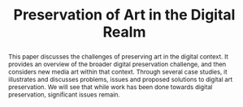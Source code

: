 ---
abstract: This paper discusses the challenges of preserving art in the digital context.
  It provides an overview of the broader digital preservation challenge, and then
  considers new media art within that context. Through several case studies, it illustrates
  and discusses problems, issues and proposed solutions to digital art preservation.
  We will see that while work has been done towards digital preservation, significant
  issues remain.
creators:
- Carpendale, Sheelagh
- Au Yeung, Tim
- Greenberg, Saul
date: null
document_url: https://services.phaidra.univie.ac.at/api/object/o:294099/download
grand_parent: iPRES
institutions: []
keywords:
- london
landing_page_url: https://phaidra.univie.ac.at/o:294099
language: eng
layout: publication
license: CC BY-SA 3.0 AT
notes_url: null
parent: iPRES 2008
presentation_url: null
publication_type: paper
size: 65143
source_name: iPRES
title: Preservation of Art in the Digital Realm
year: 2008
---